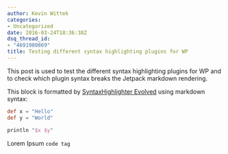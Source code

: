 ```yaml
---
author: Kevin Wittek
categories:
- Uncategorized
date: 2016-03-24T18:36:38Z
dsq_thread_id:
- "4691980869"
title: Testing different syntax highlighting plugins for WP
---
```


This post is used to test the different syntax highlighting plugins for WP and to check which plugin syntax breaks the Jetpack markdown rendering.

This block is formatted by [SyntaxHighlighter Evolved](https://de.wordpress.org/plugins/syntaxhighlighter/) using markdown syntax:
```groovy
def x = "Hello"
def y = "World"

println "$x $y"
```
Lorem Ipsum `code tag`